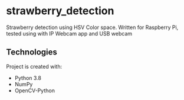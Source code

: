 # strawberry_detection
 
Strawberry detection using HSV Color space. Written for Raspberry Pi, tested using with IP Webcam app and USB webcam

## Technologies
Project is created with:
* Python 3.8
* NumPy
* OpenCV-Python
